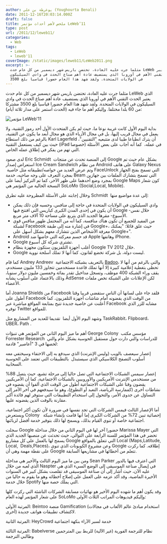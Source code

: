 ```yaml
---
author: يوغرطة بن علي (Youghourta Benali)
date: 2011-12-16T20:03:14.000Z
draft: false
title: ملخص لأهم أحداث مؤتمر LeWeb’11
type: post
url: /2011/12/leweb11/
categories:
  - Web
tags:
  - LeWeb
  - leweb'11
coverImage: /static/images/leweb11/LeWeb2011.png
excerpt: >-
  مثلما جرت عليه العادة، تحتضن باريس شهر ديسمبر من كل عام حدث LeWeb الذي يعتبر
  الحدث التقني الأهم في أوروبا الذي يستضيف عادة أهم صناع الحدث في وادي السيليكون
  في الولايات المتحدة. ولقد شهد هذا العام حضورا قياسيا بلغ 3500
---
```

مثلما جرت عليه العادة، تحتضن باريس شهر ديسمبر من كل عام حدث LeWeb الذي يعتبر الحدث التقني الأهم في أوروبا الذي يستضيف عادة أهم صناع الحدث في وادي السيليكون في الولايات المتحدة. ولقد شهد هذا العام حضورا قياسيا بلغ 3500 مشتركا من 60 بلدا مختلفا. وإليكم أهم ما جاء فيه (الحدث استمر على مدار ثلاثة أيام):

![مؤتمر LeWeb'11](/static/images/leweb11/LeWeb2011.png)

بداية اليوم الأول كانت غريبة نوعا ما، حيث لم يكن المتحدث الأول أحد رموز التقنية، ولا يعمل في مجال قريب إليها، بل في مجال الأزياء الذي هو مجال أبعد ما يكون عن التقنية، بالرغم من ذلك استطاع Karl Lagerfeld أن يترك انطباعا طيبا لدى متتبعيه "التقنيين"، حيث بين كيف يستعمل التقنية (iPad خصوصا) في عمله،  كما أنه أجاب على بعض الأسئلة التي تهم من يفكر في إطلاق عمله الخاص.

لدى صعود Eric Schmidt  إلى المنصة تحدث عن منتجات Google بشكل عام حيث تم استعراض إصدار Ice Cream Sandwich من نظام Android على هاتف Galaxy Nexus  وتم عرض العديد من خواصه/تطبيقاته مثل خاصية FaceUnlock التي تسمح بفتح الجهاز بمجرد التعرف على وجه صاحبه، خدمة Beam التي تسمح بتشارك الملفات بين جهازين بمجرد وضع أحدهما على ظهر الآخر، كما تم التركيز أيضا على Google Maps كون شعار النسخة الحالية من المؤتمر هي SoLoMo (Social,Local, Mobile).

وخلال إجابته على الأسئلة المطروحة عليه تطرق Schmidt  إلى عدة مواضيع منها:

-   وادي السيليكون في الولايات المتحدة في حاجة إلى منافس، وحسبه فإن ذلك يمكن أن يكون في إحدى المدن الكبرى كباريس التي افتتح فيها Google -خلال نفس الأسبوع- مقرها الجديد الذي يتربع على مساحة 10 آلاف متر مربع.
-   من المفيد للجميع أن تكون هناك منافسة، كما أنه من المحتمل ظهور منافس قوي لشبكة Facebook في إشارة منه إلى طبقة Google+، حيث علق قائلا: "يمكنك معرفة الأشخاص الذين تتشارك معهم بشكل أسهل على Google+".
-   Android قد حسم معركته التي خاضها ضد Apple وهاتفها iPhone.
-   Google تشتري شركة كل أسبوع.
-   أغلب أجهزة التلفزيون ستكون مجهزة بنظام Google TV خلال 2012.
-   Google ليست دولة، بل شركة تخضع لقانون، كما أنها لا تملك أسلحة نووية.

كما قام Andrey Andreev  بالتعريف بشبكته الاجتماعية [Badoo](http://badoo.com/)، والتي بالرغم من أنها لا تحظى بتغطية إعلامية كبيرة إلا أنها تملك قاعدة مستخدمين تتجاوز 133 مليون مستخدم، يقف وراء الشبكة 400 موظف، وتسجل مداخيل تقدر بمائة وخمسين مليون دولار سنويا، وذلك بالاعتماد على أسلوب يشابه AdSense لكن الإعلانات على الشبكة تخص ملفات الأعضاء.

أما Joanna Shields من Facebook فلقد جاء على لسانها أن الناس ستقضي قريبا وقتا أطول على Facebook من الوقت الذي يقضونه أمام شاشات أجهزة التلفزيون. كما أعلنت عن خاصية جديدة تتيح بمتابعة المواقع مباشرة عبر Facebook مشابه للزر الذي توفره Twitter للمواقع.

وشهد اليوم الأول أيضا  تقديما للعديد من المشاريع مثل TaskRabbit، Flipboard، UBER، Path .

أهم ما ميز اليوم الثاني من المؤتمر هي تنبؤات George Colony  مؤسس مكتب Forrester Research  للدراسات والتي دارت حول مستقبل الحوسبة بشكل عام والتي لخصها في 3 "أعاصير" قادمة:

إعصار سيعصف بالويب (وليس الإنترنت) الذي سيدفع به إلى الاختفاء وسيختفي معه أسلوب التصفح الكلاسيكي الذي سيستبدل  بالتطبيقات التي تعتمد على الحوسبة السحابية.

إعصار سيمس الشبكات الاجتماعية التي تصل حاليا إلى مرحلة تشبع، حيث يتصل 88% من مستخدمي الإنترنت الأمريكيين والأوروبيين بالشبكات الاجتماعية، كما أن الأمريكيين يقضون وقتا على الشبكات الاجتماعية أطول من الوقت الذي ألفوا أن يقضوه في نشاطات أخرى (كممارسة الرياضة، التعبد أو التطوع)، وهو ما سيدفعهم في آخر الأمر إلى التساؤل عن جدوى الأمر، والتحول إلى استخدام التطبيقات التي ستوفر لهم فائدة أكبر مقارنة بالوقت الذين يقضونه عليها.

أما الإعصار الثالث فيمس الشركات التي تجد نفسها في ضرورة لأن تكون أكثر اجتماعية، ويستعرض Colony   إحصائية تبين 72% من الشركات الكبرى إما أنها قامت بإنشاء شبكة اجتماعية خاصة أو تنوي القيام بذلك، ويسمح لها ذلك بتوفير خدمة أفضل لزبائنها.

سجلت Google حضورا آخر لها في اليوم الثاني من خلال مداخلة Marissa Mayer التي تحضر في هذا المؤتمر للسنة الرابعة على التوالي، حيث تحدثت عن منصبها الجديد الذي يسمح لها بالعمل على كل مشاريع Google التي تتعلق بالمواقع Local (Maps,Latitude, Local,  Deals,Places)، وعن مشروع الكوبونات الذي تنوي Google إطلاقه. كما ركزت على نقطة مهمة وهي أن Google تتعلم من أخطائها في مشاريعها السابقة.

ومن بين ما ميز اليوم الثالث والأخير هي مداخلة Sean Parker التي اعترف فيها بالدور الذي لعبه من خلال Naspter في إيصال صناعة الموسيقى إلى الوضع السيء الذي هي عليه الآن، حيث أشار إلى أن صناعة الموسيقى قد تقلصت بشكل كبير في السنوات الأخيرة الماضية، وقد أكد عزمه على العمل على إصلاح أخطائه وهو ما يقوم به حاليا من خلال خدمة Spotify التي يملك حصة منها.

وقد يكون أهم ما شهده اليوم الأخير هو نهائيات مسابقة الشركات الناشئة التي ركزت كلها على شعار المؤتمر لهذه العام SoLoMo وإليكم فيديوهات المراتب الثلاث الأولى:

المرتبة الأولى: Beintoo منصة Gamification (استخدام مبادئ عالم الألعاب في مجالات أخرى) لاكتشاف تطبيقات هواتف جديدة.

المرتبة الثانية: HeyCrowd خدمة لسبر الآراء بنكهة اجتماعية

المرتبة الثالثة: Babelverse نظام للترجمة الفورية (غير الآلية) للربط بين المترجمين وطالبي الترجمة
